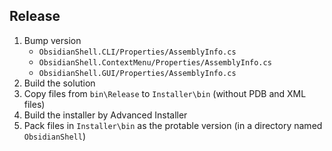 ## Release
1. Bump version
   - `ObsidianShell.CLI/Properties/AssemblyInfo.cs`
   - `ObsidianShell.ContextMenu/Properties/AssemblyInfo.cs`
   - `ObsidianShell.GUI/Properties/AssemblyInfo.cs`
2. Build the solution
3. Copy files from `bin\Release` to `Installer\bin` (without PDB and XML files)
4. Build the installer by Advanced Installer
5. Pack files in `Installer\bin` as the protable version (in a directory named `ObsidianShell`)